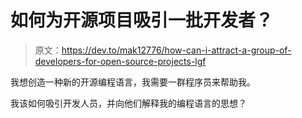 # 如何为开源项目吸引一批开发者？

> 原文：<https://dev.to/mak12776/how-can-i-attract-a-group-of-developers-for-open-source-projects-lgf>

我想创造一种新的开源编程语言，我需要一群程序员来帮助我。

我该如何吸引开发人员，并向他们解释我的编程语言的思想？